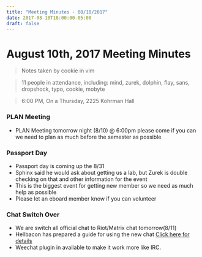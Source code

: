 ```yaml
---
title: "Meeting Minutes - 08/10/2017"
date: 2017-08-10T18:00:00-05:00
draft: false
---
```


# August 10th, 2017 Meeting Minutes
> Notes taken by cookie in vim

> 11 people in attendance, including: mind, zurek, dolphin, flay, sans, dropshock, typo, cookie, mobyte

> 6:00 PM, On a Thursday, 2225 Kohrman Hall

### PLAN Meeting

- PLAN Meeting tomorrow night (8/10) @ 6:00pm please come if you can we need to plan as much before the semester as possible

### Passport Day

- Passport day is coming up the 8/31
- Sphinx said he would ask about getting us a lab, but Zurek is double checking on that and other information for the event
- This is the biggest event for getting new member so we need as much help as possible
- Please let an eboard member know if you can volunteer

### Chat Switch Over

- We are switch all official chat to Riot/Matrix chat tomorrow(8/11)
- Hellbacon has prepared a guide for using the new chat [Click here for details](http://steffey.github.io/riot)
- Weechat plugin in available to make it work more like IRC. 

